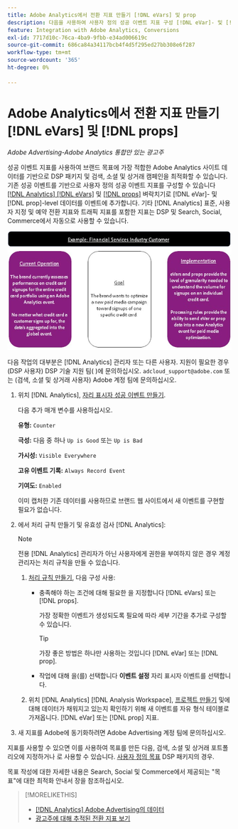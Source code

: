 ```yaml
---
title: Adobe Analytics에서 전환 지표 만들기 [!DNL eVars] 및 prop
description: 다음을 사용하여 사용자 정의 성공 이벤트 지표 구성 [!DNL eVar]- 및 [!DNL prop]-level 데이터.
feature: Integration with Adobe Analytics, Conversions
exl-id: 7717d10c-76ca-4ba9-9fbb-e34ad006619c
source-git-commit: 686ca84a34117bcb4f4d5f295ed27bb308e6f287
workflow-type: tm+mt
source-wordcount: '365'
ht-degree: 0%

---
```


# Adobe Analytics에서 전환 지표 만들기 [!DNL eVars] 및 [!DNL props]

*Adobe Advertising-Adobe Analytics 통합만 있는 광고주*

성공 이벤트 지표를 사용하여 브랜드 목표에 가장 적합한 Adobe Analytics 사이트 데이터를 기반으로 DSP 패키지 및 검색, 소셜 및 상거래 캠페인을 최적화할 수 있습니다. 기존 성공 이벤트를 기반으로 사용자 정의 성공 이벤트 지표를 구성할 수 있습니다 [[!DNL Analytics] [!DNL eVars]](https://experienceleague.adobe.com/docs/analytics/components/dimensions/evar.html) 및 [[!DNL props]](https://experienceleague.adobe.com/docs/analytics/components/dimensions/prop.html) 벼락치기로 [!DNL eVar]- 및 [!DNL prop]-level 데이터를 이벤트에 추가합니다. 기타 [!DNL Analytics] 표준, 사용자 지정 및 예약 전환 지표와 트래픽 지표를 포함한 지표는 DSP 및 Search, Social, Commerce에서 자동으로 사용할 수 있습니다.

![사용 예](/help/integrations/assets/a4adc-conversion-evar-example.jpg "사용 예")

다음 작업의 대부분은 [!DNL Analytics] 관리자 또는 다른 사용자. 지원이 필요한 경우 (DSP 사용자) DSP 기술 지원 팀( )에 문의하십시오. `adcloud_support@adobe.com` 또는 (검색, 소셜 및 상거래 사용자) Adobe 계정 팀에 문의하십시오.

1. 위치 [!DNL Analytics], [자리 표시자 성공 이벤트 만들기](https://experienceleague.adobe.com/docs/analytics/admin/admin-tools/manage-report-suites/edit-report-suite/conversion-variables/success-events/success-event.html?lang=en).

   다음 추가 매개 변수를 사용하십시오.

   **유형:** `Counter`

   **극성:**  다음 중 하나 `Up is Good` 또는 `Up is Bad`

   **가시성:** `Visible Everywhere`

   **고유 이벤트 기록:** `Always Record Event`

   **기여도:** `Enabled`

   이미 캡처한 기존 데이터를 사용하므로 브랜드 웹 사이트에서 새 이벤트를 구현할 필요가 없습니다.

1. 에서 처리 규칙 만들기 및 유효성 검사 [!DNL Analytics]:

   >[!NOTE]
   >
   >전용 [!DNL Analytics] 관리자가 아닌 사용자에게 권한을 부여하지 않은 경우 계정 관리자는 처리 규칙을 만들 수 있습니다.

   1. [처리 규칙 만들기](https://experienceleague.adobe.com/docs/analytics/admin/admin-tools/manage-report-suites/edit-report-suite/report-suite-general/c-processing-rules/c-processing-rules-configuration/t-processing-rules.html?lang=en), 다음 구성 사용:

      * 충족해야 하는 조건에 대해 필요한 을 지정합니다 [!DNL eVars] 또는 [!DNL props].

        가장 정확한 이벤트가 생성되도록 필요에 따라 세부 기간을 추가로 구성할 수 있습니다.

        >[!TIP]
        >
        >가장 좋은 방법은 하나만 사용하는 것입니다 [!DNL eVar] 또는 [!DNL prop].

      * 작업에 대해 을(를) 선택합니다 **이벤트 설정** 자리 표시자 이벤트를 선택합니다.

   1. 위치 [!DNL Analytics] [!DNL Analysis Workspace], [프로젝트 만들기](https://experienceleague.adobe.com/docs/analytics/analyze/analysis-workspace/home.html) 및에 대해 데이터가 채워지고 있는지 확인하기 위해 새 이벤트를 자유 형식 테이블로 가져옵니다. [!DNL eVar] 또는 [!DNL prop] 지표.

1. 새 지표를 Adobe에 동기화하려면 Adobe Advertising 계정 팀에 문의하십시오.

지표를 사용할 수 있으면 이를 사용하여 목표를 만든 다음, 검색, 소셜 및 상거래 포트폴리오에 지정하거나 로 사용할 수 있습니다. [사용자 정의 목표](/help/dsp/optimization/custom-goal-about.md) DSP 패키지의 경우.

목표 작성에 대한 자세한 내용은 Search, Social 및 Commerce에서 제공되는 &quot;목표&quot;에 대한 최적화 안내서 장을 참조하십시오.

>[!MORELIKETHIS]
>
>* [[!DNL Analytics] Adobe Advertising의 데이터](/help/integrations/analytics/analytics-data-in-advertising.md)
>* [광고주에 대해 추적된 전환 지표 보기](/help/search-social-commerce/admin/conversion-metrics/conversion-metric-view-tracked.md)
